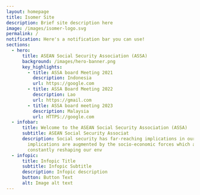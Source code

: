 ```yaml
---
layout: homepage
title: Isomer Site
description: Brief site description here
image: /images/isomer-logo.svg
permalink: /
notification: Here's a notification bar you can use!
sections:
  - hero:
      title: ASEAN Social Security Association (ASSA)
      background: /images/hero-banner.png
      key_highlights:
        - title: ASSA board Meeting 2021
          description: Indonesia
          url: https://google.com
        - title: ASSA Board Meeting 2022
          description: Lao
          url: https://gmail.com
        - title: ASSA board meeting 2023
          description: Malaysia
          url: HTTPS://google.com
  - infobar:
      title: Welcome to the ASEAN Social Security Association (ASSA)
      subtitle: ASEAN Social Security Associat
      description: Social security has far-reaching implications in our lives. These
        implications are augmented by the socio-economic forces which are
        constantly reshaping our env
  - infopic:
      title: Infopic Title
      subtitle: Infopic Subtitle
      description: Infopic description
      button: Button Text
      alt: Image alt text
---
```

